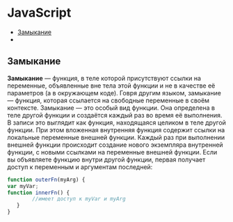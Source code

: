 # JavaScript

- [Замыкание](#Замыкание)
- [](#)

## Замыкание
__Замыкание__ — функция, в теле которой присутствуют ссылки на переменные, объявленные вне тела этой функции и не в 
качестве её параметров (а в окружающем коде). Говря другим языком, замыкание — функция, которая ссылается на свободные 
переменные в своём контексте. Замыкание — это особый вид функции. Она определена в теле другой функции и создаётся 
каждый раз во время её выполнения. В записи это выглядит как функция, находящаяся целиком в теле другой функции. 
При этом вложенная внутренняя функция содержит ссылки на локальные переменные внешней функции. Каждый раз при 
выполнении внешней функции происходит создание нового экземпляра внутренней функции, с новыми ссылками на переменные 
внешней функции. Если вы объявляете функцию внутри другой функции, первая получает доступ к переменным и 
аргументам последней:  
```javascript
function outerFn(myArg) {
var myVar;
function innerFn() {
 		//имеет доступ к myVar и myArg
   }
}
```